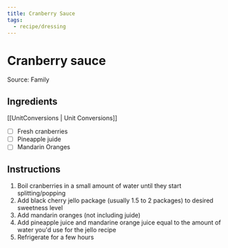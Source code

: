 ```yaml
---
title: Cranberry Sauce
tags:
  - recipe/dressing
---
```


# Cranberry sauce

Source: Family

## Ingredients
[[UnitConversions | Unit Conversions]]

- [ ] Fresh cranberries
- [ ] Pineapple juide
- [ ] Mandarin Oranges

## Instructions

1. Boil cranberries in a small amount of water until they start splitting/popping
1. Add black cherry jello package (usually 1.5 to 2 packages) to desired sweetness level
1. Add mandarin oranges (not including juide)
1. Add pineapple juice and mandarine orange juice equal to the amount of water you'd use for the jello recipe
1. Refrigerate for a few hours
